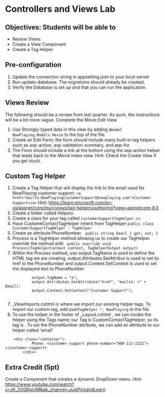 # Controllers and Views Lab
## Objectives: Students will be able to
- Review Views
- Create a View Component 
- Create a Tag Helper

## Pre-configuration 
1. Update the connection string in appsetting.json to your local server 
2. Run update-database. The migrations should already be created.
3. Verify the Database is set up and that you can run the application.  

## Views Review 
The following should be a review from last quarter. As such, the instructions will be a bit more vague. 
Complete the Movie Edit View 
1. Use Strongly-typed data in this view by adding `@model NowPlaying.Models.Movie` to the top of the file.
2. Create an Edit Form; the form should include many built-in tag helpers such as asp-action, asp-validation-summary, and asp-for.
3. The Form should include a link at the bottom using the asp-action helper that leads back to the Movie Index view. 
Hint: Check the Create View if you get stuck.

## Custom Tag Helper
1. Create a Tag Helper that will display the link to the email used for NowPlaying customer support. `<a href="mailto:NowPlayingCustomerSupport@nowplaying.com">Customer Support</a>`
Hint: https://learn.microsoft.com/en-us/aspnet/core/mvc/views/tag-helpers/authoring?view=aspnetcore-8.0
2. Create a folder called Helpers 
2. Create a class for your tag called `CustomerSupportTagHelper.cs`
3. Have CustomeContactTagHelper inherit from TagHelper `public class CustomerSupportTagHelper : TagHelper`
4. Create an attribute PhoneNumber. ` public string Email { get; set; }`
5. Process is a TagHelper method allowing us to create our TagHelper. override the method with ` public override void Process(TagHelperContext context, TagHelperOutput output)`
6. Within the Process method, use output.TagName is used to define the HTML tag we are creating, output.Attributes.SetAttribut is used to set its href to the PhoneNumber and output.Content.SetContent  is used to set the displayed text to PhoneNumber
```
            output.TagName = "a";
            output.Attributes.SetAttribute("href", "mailto: +" + Email);
            output.Content.SetContent("Customer Support");
        
```
7. _ViewImports.cshtml is where we import our existing helper tags. To import our custom tag, add `@addTagHelper *, NowPlaying` to the file. 
8. To use the helper in the footer of _Layout.cshtml , we can invoke the helper using the Tags name; our Tag is CustomContactTagHelper, so its tag is <customer-support>. To set the PhoneNumber attribute, we can add an attribute to our helper called 'email'
```
    <div class="container">
            Phone: <customer-support phone-number="000-111-2222"></customer-support>
        </div>
```


## Extra Credit (5pt)
Create a Component that creates a dynamic DropDown menu.
Hint: https://www.youtube.com/watch?v=zK_3GQRipUM&ab_channel=JustPickandLearn
